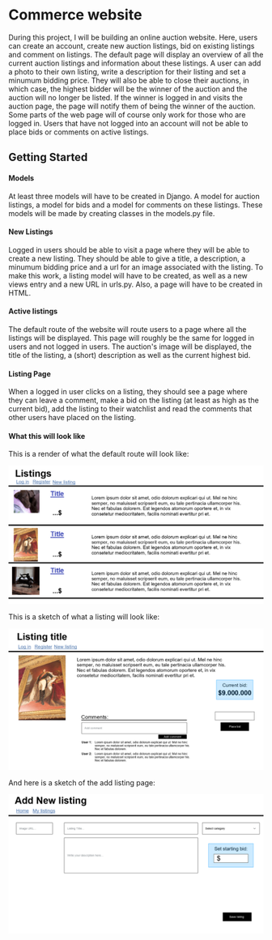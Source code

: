 # Commerce website

During this project, I will be building an online auction website. Here, users can create an account, create new auction listings, bid on existing listings and comment on listings. The default page will display an overview of all the current auction listings and information about these listings. A user can add a photo to their own listing, write a description for their listing and set a minumum bidding price. They will also be able to close their auctions, in which case, the highest bidder will be the winner of the auction and the auction will no longer be listed. If the winner is logged in and visits the auction page, the page will notify them of being the winner of the auction. Some parts of the web page will of course only work for those who are logged in. Users that have not logged into an account will not be able to place bids or comments on active listings. 


## Getting Started

#### Models

At least three models will have to be created in Django. A model for auction listings, a model for bids and a model for comments on these listings. These models will be made by creating classes in the models.py file. 

#### New Listings

Logged in users should be able to visit a page where they will be able to create a new listing. They should be able to give a title, a description, a minumum bidding price and a url for an image associated with the listing. To make this work, a listing model will have to be created, as well as a new views entry and a new URL in urls.py. Also, a page will have to be created in HTML. 

#### Active listings

The default route of the website will route users to a page where all the listings will be displayed. This page will roughly be the same for logged in users and not logged in users. The auction's image will be displayed, the title of the listing, a (short) description as well as the current highest bid.

#### Listing Page

When a logged in user clicks on a listing, they should see a page where they can leave a comment, make a bid on the listing (at least as high as the current bid), add the listing to their watchlist and read the comments that other users have placed on the listing. 

#### What this will look like

This is a render of what the default route will look like:

![Default route](commerce_sketches/start_page.png)

This is a sketch of what a listing will look like:

![Listing entry](commerce_sketches/listing_entry.png)

And here is a sketch of the add listing page:

![New listing](commerce_sketches/new_listing.png)